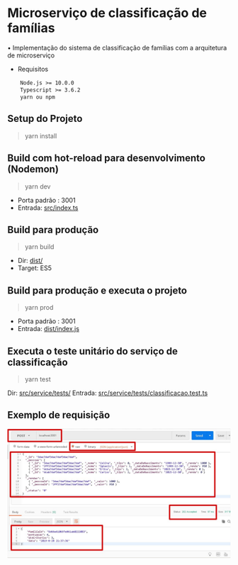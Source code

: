 # Microserviço de classificação de famílias 

• Implementação do sistema de classificação de famílias com a arquitetura de microserviço

- Requisitos 

```
    Node.js >= 10.0.0
    Typescript >= 3.6.2
    yarn ou npm
```

## Setup do Projeto 

> yarn install

## Build com hot-reload para desenvolvimento (Nodemon)

> yarn dev 

- Porta padrão : 3001 
- Entrada: [src/index.ts](https://github.com/Thrashattack/desafio-tecnico/src/index.js "src/index.ts")

## Build para produção 

> yarn build 

- Dir: [dist/](https://github.com/Thrashattack/desafio-tecnico/dist "dist/")
- Target: ES5 


## Build para produção e executa o projeto

> yarn prod 

- Porta padrão : 3001 
- Entrada: [dist/index.js](https://github.com/Thrashattack/desafio-tecnico/dist/index.js "dist/index.js")


## Executa o teste unitário do serviço de classificação

> yarn test

Dir: [src/service/tests/](https://github.com/Thrashattack/desafio-tecnico/tree/master/src/service/tests "src/service/tests/")
Entrada: [src/service/tests/classificacao.test.ts](https://github.com/Thrashattack/desafio-tecnico/tree/master/src/service/tests/classificacao.test.ts "src/service/tests/classificacao.test.ts")


## Exemplo de requisição 
![Alt Text](https://github.com/Thrashattack/desafio-tecnico/raw/master/doc/main.jpg)






[src/index.ts]: https://github.com/Thrashattack/desafio-tecnico/tree/master/src/index.ts "src/index.ts"
[dist/index.js]: https://github.com/Thrashattack/desafio-tecnico/dist/index.ts "dist/index.js"
[dist/]: https://github.com/Thrashattack/desafio-tecnico/dist "dist/"
[src/service/tests/]: https://github.com/Thrashattack/desafio-tecnico/tree/master/src/service/tests "src/service/tests/"
[src/service/tests/classificacao.test.ts]: https://github.com/Thrashattack/desafio-tecnico/tree/master/src/service/tests/classificacao.test.ts "src/service/tests/classificacao.test.ts"